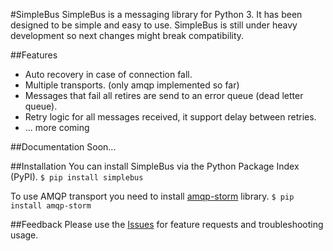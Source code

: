 #SimpleBus
SimpleBus is a messaging library for Python 3. It has been designed to be simple and easy to use.
SimpleBus is still under heavy development so next changes might break compatibility.

##Features
- Auto recovery in case of connection fall.
- Multiple transports. (only amqp implemented so far)
- Messages that fail all retires are send to an error queue (dead letter queue).
- Retry logic for all messages received, it support delay between retries.
- ... more coming

##Documentation
Soon...

##Installation
You can install SimpleBus via the Python Package Index (PyPI).
`$ pip install simplebus`

To use AMQP transport you need to install [amqp-storm](https://github.com/eandersson/amqp-storm) library.
`$ pip install amqp-storm`

##Feedback
Please use the [Issues](https://github.com/viniciuschiele/simplebus/issues) for feature requests and troubleshooting usage.